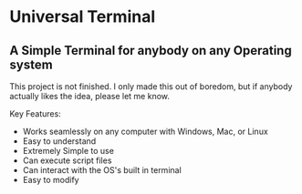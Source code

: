 # Universal Terminal
A Simple Terminal for anybody on any Operating system
-
This project is not finished. I only made this out of boredom, but if anybody actually likes the idea, please let me know.

Key Features:
- Works seamlessly on any computer with Windows, Mac, or Linux
- Easy to understand
- Extremely Simple to use
- Can execute script files
- Can interact with the OS's built in terminal
- Easy to modify
